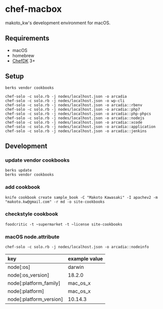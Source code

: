 chef-macbox
================

makoto_kw's development environment for macOS.

## Requirements

- macOS
- homebrew
- [ChefDK](https://downloads.chef.io/chefdk/) 3+

## Setup

```
berks vendor cookbooks
```

```
chef-solo -c solo.rb -j nodes/localhost.json -o arcadia
chef-solo -c solo.rb -j nodes/localhost.json -o wp-cli
chef-solo -c solo.rb -j nodes/localhost.json -o arcadia::rbenv
chef-solo -c solo.rb -j nodes/localhost.json -o arcadia::php7
chef-solo -c solo.rb -j nodes/localhost.json -o arcadia::php-phpcs
chef-solo -c solo.rb -j nodes/localhost.json -o arcadia::nodejs
chef-solo -c solo.rb -j nodes/localhost.json -o arcadia::xcode
chef-solo -c solo.rb -j nodes/localhost.json -o arcadia::application
chef-solo -c solo.rb -j nodes/localhost.json -o arcadia::jenkins
```

## Development

### update vendor cookbooks

```
berks update
berks vendor cookbooks
```

### add cookbook

```
knife cookbook create sample_book -C "Makoto Kawasaki" -I apachev2 -m "makoto.kw@gmail.com" -r md -o site-cookbooks
```

### checkstyle cookbook

```
foodcritic -t ~supermarket -t ~license site-cookbooks
```

### macOS node.attribute

``chef-solo -c solo.rb -j nodes/localhost.json -o arcadia::nodeinfo``

|key|example value|
|:---|:---|
|node[:os]|darwin|
|node[:os_version]|18.2.0|
|node[:platform_family]|mac_os_x|
|node[:platform]|mac_os_x|
|node[:platform_version]|10.14.3|
